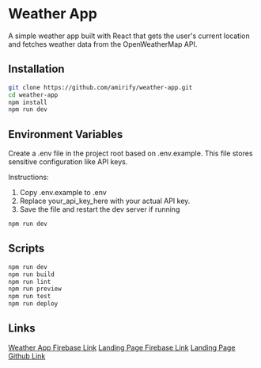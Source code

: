 # Weather App
A simple weather app built with React that gets the user's current location and fetches weather data from the OpenWeatherMap API.

## Installation
```bash
git clone https://github.com/amirify/weather-app.git
cd weather-app
npm install
npm run dev
```

## Environment Variables
Create a .env file in the project root based on .env.example.
This file stores sensitive configuration like API keys.

Instructions:
1. Copy .env.example to .env
2. Replace your_api_key_here with your actual API key.
3. Save the file and restart the dev server if running
```bash
npm run dev
```

## Scripts
```bash
npm run dev
npm run build
npm run lint
npm run preview
npm run test
npm run deploy
```

## Links
[Weather App Firebase Link](https://weather-app-d2a9a.web.app/)
[Landing Page Firebase Link](https://landing-page-52ab6.web.app/)
[Landing Page Github Link](https://github.com/amirify/landing-page)
